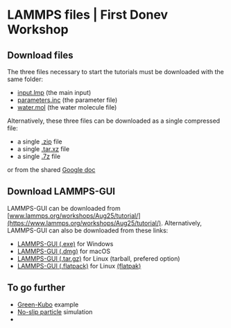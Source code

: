 # LAMMPS files | First Donev Workshop

## Download files

The three files necessary to start the tutorials must be downloaded with the same folder:

- [input.lmp](https://raw.githubusercontent.com/simongravelle/lammps-donev/refs/heads/main/lammps-files/input.lmp) (the main input)
- [parameters.inc](https://raw.githubusercontent.com/simongravelle/lammps-donev/refs/heads/main/lammps-files/parameters.inc) (the parameter file)
- [water.mol](https://raw.githubusercontent.com/simongravelle/lammps-donev/refs/heads/main/lammps-files/water.mol) (the water molecule file)

Alternatively, these three files can be downloaded as a single compressed file:

- a single [.zip](https://github.com/simongravelle/lammps-donev/raw/refs/heads/main/lammps-files.zip) file
- a single [.tar.xz](https://github.com/simongravelle/lammps-donev/raw/refs/heads/main/lammps-files.tar.xz) file
- a single [.7z](https://github.com/simongravelle/lammps-donev/raw/refs/heads/main/lammps-files.7z) file

or from the shared [Google doc](https://drive.google.com/drive/folders/1w_eACvOFX7Y8u7GfUIAjbnW0elpqK6we?usp=sharing)

## Download LAMMPS-GUI

LAMMPS-GUI can be downloaded from [www.lammps.org/workshops/Aug25/tutorial/](https://www.lammps.org/workshops/Aug25/tutorial/).
Alternatively, LAMMPS-GUI can also be downloaded from these links:

- [LAMMPS-GUI (.exe)](https://github.com/lammps/lammps/releases/download/stable_22Jul2025/LAMMPS-Win10-64bit-GUI-22Jul2025.exe) for Windows
- [LAMMPS-GUI (.dmg)](https://github.com/lammps/lammps/releases/download/stable_22Jul2025/LAMMPS-macOS-multiarch-GUI-22Jul2025.dmg) for macOS
- [LAMMPS-GUI (.tar.gz)](https://github.com/lammps/lammps/releases/download/stable_22Jul2025/LAMMPS-Linux-x86_64-GUI-22Jul2025.tar.gz) for Linux (tarball, prefered option)
- [LAMMPS-GUI (.flatpack)](https://github.com/lammps/lammps/releases/download/stable_22Jul2025/LAMMPS-Linux-x86_64-GUI-22Jul2025.tar.gz)  for Linux [(flatpak)](https://flatpak.org/)

## To go further

- [Green-Kubo](green-kubo-example) example
- [No-slip particle](no-slip-particle) simulation
- 
